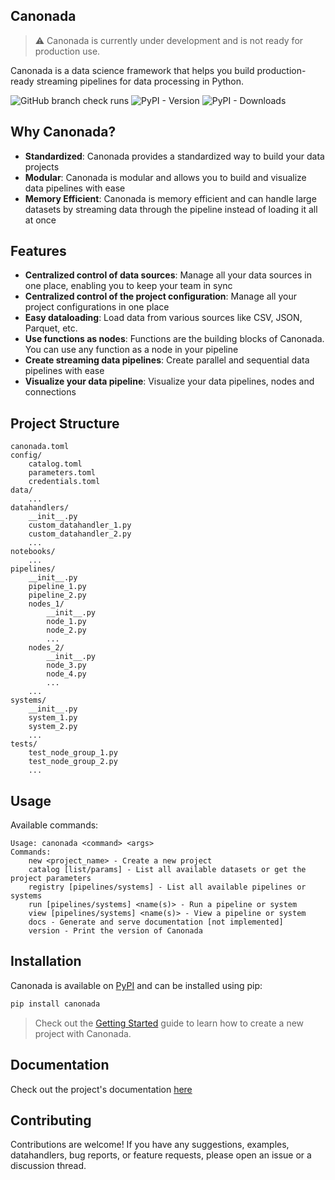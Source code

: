 ## Canonada
> ⚠️ Canonada is currently under development and is not ready for production use. 

Canonada is a data science framework that helps you build production-ready streaming pipelines for data processing in Python.

![GitHub branch check runs](https://img.shields.io/github/check-runs/rlado/canonada/master)
![PyPI - Version](https://img.shields.io/pypi/v/canonada)
![PyPI - Downloads](https://img.shields.io/pypi/dm/canonada)

## Why Canonada?
- **Standardized**: Canonada provides a standardized way to build your data projects
- **Modular**: Canonada is modular and allows you to build and visualize data pipelines with ease
- **Memory Efficient**: Canonada is memory efficient and can handle large datasets by streaming data through the pipeline instead of loading it all at once

## Features
- **Centralized control of data sources**: Manage all your data sources in one place, enabling you to keep your team in sync
- **Centralized control of the project configuration**: Manage all your project configurations in one place
- **Easy dataloading**: Load data from various sources like CSV, JSON, Parquet, etc.
- **Use functions as nodes**: Functions are the building blocks of Canonada. You can use any function as a node in your pipeline
- **Create streaming data pipelines**: Create parallel and sequential data pipelines with ease
- **Visualize your data pipeline**: Visualize your data pipelines, nodes and connections

## Project Structure
```
canonada.toml
config/
    catalog.toml
    parameters.toml
    credentials.toml
data/
    ...
datahandlers/
    __init__.py
    custom_datahandler_1.py
    custom_datahandler_2.py
    ...
notebooks/
    ...
pipelines/
    __init__.py
    pipeline_1.py
    pipeline_2.py
    nodes_1/
        __init__.py
        node_1.py
        node_2.py
        ...
    nodes_2/
        __init__.py
        node_3.py
        node_4.py
        ...
    ...
systems/
    __init__.py
    system_1.py
    system_2.py
    ...
tests/
    test_node_group_1.py
    test_node_group_2.py
    ...
```

## Usage
Available commands:
```
Usage: canonada <command> <args>
Commands:
    new <project_name> - Create a new project
    catalog [list/params] - List all available datasets or get the project parameters
    registry [pipelines/systems] - List all available pipelines or systems
    run [pipelines/systems] <name(s)> - Run a pipeline or system
    view [pipelines/systems] <name(s)> - View a pipeline or system
    docs - Generate and serve documentation [not implemented]
    version - Print the version of Canonada
```

## Installation
Canonada is available on [PyPI](https://pypi.org/project/canonada/) and can be installed using pip:
```bash
pip install canonada
```

> Check out the [Getting Started](https://github.com/RLado/Canonada/wiki/GettingStarted) guide to learn how to create a new project with Canonada.

## Documentation
Check out the project's documentation [here](https://github.com/RLado/Canonada/wiki)

## Contributing
Contributions are welcome! If you have any suggestions, examples, datahandlers, bug reports, or feature requests, please open an issue or a discussion thread.